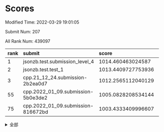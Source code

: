 # Scores

Modified Time: 2022-03-29 19:01:05

Submit Num: 207

All Rank Num: 439097

| rank |               submit               |       score        |       sigma        | pk_num |
| :--- | :--------------------------------- | :----------------- | :----------------- | :----- |
| 1    | jsonzb.test.submission_level_4     | 1014.460463024587  | 0.8238759476385915 | 8488   |
| 2    | jsonzb.test.test_1                 | 1013.4409727753936 | 0.8128964038968102 | 8484   |
| 3    | cpp.21_12_24.submission-2b2ea0d7   | 1012.2565112040129 | 0.7781536112337176 | 8483   |
| 55   | cpp.2022_01_09.submission-5b0e3de2 | 1005.0828208534144 | 0.7181358252851064 | 8488   |
| 75   | cpp.2022_01_09.submission-816672bd | 1003.4333409996607 | 0.7169383986898643 | 8489   |


<details>
<summary>全部</summary>

| rank |                 submit                 |       score        |       sigma        | pk_num |
| :--- | :------------------------------------- | :----------------- | :----------------- | :----- |
| 1    | jsonzb.test.submission_level_4         | 1014.460463024587  | 0.8238759476385915 | 8488   |
| 2    | jsonzb.test.test_1                     | 1013.4409727753936 | 0.8128964038968102 | 8484   |
| 3    | cpp.21_12_24.submission-2b2ea0d7       | 1012.2565112040129 | 0.7781536112337176 | 8483   |
| 4    | gobigger.level_3.submission_level_3_22 | 1011.4602936158632 | 0.7851914571236215 | 8480   |
| 5    | gobigger.level_3.submission_level_3_31 | 1011.3193464216214 | 0.7848319087494948 | 8487   |
| 6    | gobigger.level_3.submission_level_3_34 | 1011.2739161227762 | 0.7663790887608218 | 8487   |
| 7    | gobigger.level_3.submission_level_3_8  | 1011.259876104841  | 0.7868305692112282 | 8488   |
| 8    | gobigger.level_3.submission_level_3_42 | 1011.2361221026623 | 0.7864778251589069 | 8482   |
| 9    | gobigger.level_3.submission_level_3_18 | 1010.7836408384442 | 0.7494169500668836 | 8488   |
| 10   | gobigger.level_3.submission_level_3_10 | 1010.7140302433579 | 0.7850083212092885 | 8488   |
| 11   | gobigger.level_3.submission_level_3_14 | 1010.6367096872042 | 0.7867896601338649 | 8488   |
| 12   | gobigger.level_3.submission_level_3_44 | 1010.6157299868117 | 0.7554989930388811 | 8484   |
| 13   | gobigger.level_3.submission_level_3_7  | 1010.4872580799755 | 0.7787072974642805 | 8487   |
| 14   | gobigger.level_3.submission_level_3_11 | 1010.3849737093498 | 0.7543814539269769 | 8483   |
| 15   | gobigger.level_3.submission_level_3_33 | 1010.3531059924035 | 0.7581453908337882 | 8488   |
| 16   | gobigger.level_3.submission_level_3_28 | 1010.3323973903622 | 0.7713465758174238 | 8485   |
| 17   | gobigger.level_3.submission_level_3_47 | 1010.298101640282  | 0.7649122476809972 | 8489   |
| 18   | gobigger.level_3.submission_level_3_29 | 1010.2733352521401 | 0.7477354730685887 | 8486   |
| 19   | gobigger.level_3.submission_level_3_0  | 1010.2479386490112 | 0.7615901764091163 | 8483   |
| 20   | gobigger.level_3.submission_level_3_3  | 1010.1627074481163 | 0.7788113255176619 | 8484   |
| 21   | gobigger.level_3.submission_level_3_2  | 1010.0960331402356 | 0.7261745848218812 | 8485   |
| 22   | gobigger.level_3.submission_level_3_12 | 1010.0953000990638 | 0.7695990322930807 | 8487   |
| 23   | gobigger.level_3.submission_level_3_17 | 1010.0723214025486 | 0.7574824118002795 | 8490   |
| 24   | gobigger.level_3.submission_level_3_15 | 1010.0629643754736 | 0.7670411100551937 | 8485   |
| 25   | gobigger.level_3.submission_level_3_43 | 1010.0495017379042 | 0.77688143703227   | 8485   |
| 26   | gobigger.level_3.submission_level_3_39 | 1009.9853024208109 | 0.7451259289962713 | 8481   |
| 27   | gobigger.level_3.submission_level_3_37 | 1009.9794102991967 | 0.7570805553010805 | 8486   |
| 28   | gobigger.level_3.submission_level_3_9  | 1009.9299827087564 | 0.7644871245101781 | 8484   |
| 29   | gobigger.level_3.submission_level_3_5  | 1009.9209839221355 | 0.7493114029946322 | 8484   |
| 30   | gobigger.level_3.submission_level_3_45 | 1009.9187065996501 | 0.7444308944463192 | 8484   |
| 31   | gobigger.level_3.submission_level_3_19 | 1009.9091798692015 | 0.7785195042969749 | 8485   |
| 32   | gobigger.level_3.submission_level_3_13 | 1009.8908578019199 | 0.7941588072579677 | 8480   |
| 33   | gobigger.level_3.submission_level_3_4  | 1009.886298657128  | 0.7588671951232692 | 8487   |
| 34   | gobigger.level_3.submission_level_3_48 | 1009.7921159475767 | 0.7454648249604928 | 8486   |
| 35   | gobigger.level_3.submission_level_3_6  | 1009.7674715895483 | 0.756972385185303  | 8485   |
| 36   | gobigger.level_3.submission_level_3_35 | 1009.7628096521977 | 0.7409930032218317 | 8482   |
| 37   | gobigger.level_3.submission_level_3_23 | 1009.7105432506605 | 0.7523544468168324 | 8484   |
| 38   | gobigger.level_3.submission_level_3_27 | 1009.7071832104314 | 0.7429748133645697 | 8490   |
| 39   | gobigger.level_3.submission_level_3_46 | 1009.6983211902215 | 0.7881736282670075 | 8485   |
| 40   | gobigger.level_3.submission_level_3_16 | 1009.6573285048178 | 0.7621184097744768 | 8486   |
| 41   | gobigger.level_3.submission_level_3_21 | 1009.5861935384739 | 0.738133188495326  | 8484   |
| 42   | gobigger.level_3.submission_level_3_25 | 1009.5652650157131 | 0.7597565495970174 | 8483   |
| 43   | gobigger.level_3.submission_level_3_41 | 1009.5518844927664 | 0.736690874648992  | 8487   |
| 44   | gobigger.level_3.submission_level_3_40 | 1009.4960936094105 | 0.7560468255082453 | 8485   |
| 45   | gobigger.level_3.submission_level_3_1  | 1009.4737512505285 | 0.758319593118381  | 8486   |
| 46   | gobigger.level_3.submission_level_3_36 | 1009.4119239392968 | 0.7681023963400382 | 8486   |
| 47   | gobigger.level_3.submission_level_3_24 | 1009.3573719491543 | 0.7297779895966332 | 8487   |
| 48   | gobigger.level_3.submission_level_3_20 | 1009.1655179157838 | 0.7704072442460272 | 8484   |
| 49   | gobigger.level_3.submission_level_3_26 | 1009.112491938039  | 0.756900179396646  | 8489   |
| 50   | gobigger.level_3.submission_level_3_30 | 1008.7338174931857 | 0.745788612053453  | 8481   |
| 51   | gobigger.level_3.submission_level_3_49 | 1008.3999522195944 | 0.7404479815635483 | 8487   |
| 52   | gobigger.level_3.submission_level_3_32 | 1008.3242003673827 | 0.7332200271837763 | 8485   |
| 53   | gobigger.level_3.submission_level_3_38 | 1008.2269201779227 | 0.7207222811671294 | 8488   |
| 54   | gobigger.level_1.submission_level_1_17 | 1005.1734584373817 | 0.7218154860716222 | 8487   |
| 55   | cpp.2022_01_09.submission-5b0e3de2     | 1005.0828208534144 | 0.7181358252851064 | 8488   |
| 56   | gobigger.level_1.submission_level_1_41 | 1004.6264193208625 | 0.7172298678949385 | 8486   |
| 57   | gobigger.level_1.submission_level_1_42 | 1004.5408547326157 | 0.7133280665340731 | 8482   |
| 58   | gobigger.level_1.submission_level_1_24 | 1004.3442012910175 | 0.7277267830457108 | 8483   |
| 59   | gobigger.level_1.submission_level_1_1  | 1004.1355168222433 | 0.7112064465963037 | 8482   |
| 60   | gobigger.level_1.submission_level_1_43 | 1004.1238068820389 | 0.7172335484057117 | 8486   |
| 61   | gobigger.level_1.submission_level_1_0  | 1004.0376310121354 | 0.7122159648431193 | 8485   |
| 62   | gobigger.level_1.submission_level_1_36 | 1003.9450010249398 | 0.7243309525661432 | 8486   |
| 63   | gobigger.level_1.submission_level_1_8  | 1003.9265181515889 | 0.719913242180579  | 8486   |
| 64   | gobigger.level_1.submission_level_1_23 | 1003.8333243374698 | 0.7209018465215042 | 8485   |
| 65   | gobigger.level_1.submission_level_1_45 | 1003.8167212633624 | 0.7322597516642969 | 8489   |
| 66   | gobigger.level_1.submission_level_1_14 | 1003.7863188953828 | 0.717299833943926  | 8485   |
| 67   | gobigger.level_1.submission_level_1_37 | 1003.7706465164857 | 0.7154924539487724 | 8481   |
| 68   | gobigger.level_1.submission_level_1_49 | 1003.7311114890189 | 0.708006083193717  | 8484   |
| 69   | gobigger.level_1.submission_level_1_10 | 1003.5935384040913 | 0.7046852984421611 | 8486   |
| 70   | gobigger.level_1.submission_level_1_18 | 1003.541880949316  | 0.7064234580265437 | 8484   |
| 71   | gobigger.level_1.submission_level_1_32 | 1003.539775776161  | 0.7090311583521017 | 8489   |
| 72   | gobigger.level_1.submission_level_1_5  | 1003.5318175479902 | 0.7176954498381467 | 8479   |
| 73   | gobigger.level_1.submission_level_1_12 | 1003.4969981758086 | 0.7239601085999224 | 8483   |
| 74   | gobigger.level_1.submission_level_1_26 | 1003.4764959047418 | 0.7080824321926712 | 8489   |
| 75   | cpp.2022_01_09.submission-816672bd     | 1003.4333409996607 | 0.7169383986898643 | 8489   |
| 76   | gobigger.level_1.submission_level_1_6  | 1003.3825157143682 | 0.7153056272898755 | 8479   |
| 77   | gobigger.level_1.submission_level_1_33 | 1003.3267350359183 | 0.7022975154231631 | 8484   |
| 78   | gobigger.level_1.submission_level_1_11 | 1003.2793940535731 | 0.7030922335481373 | 8484   |
| 79   | gobigger.level_1.submission_level_1_34 | 1003.1932711299597 | 0.7109374447313257 | 8488   |
| 80   | gobigger.level_1.submission_level_1_16 | 1003.1578577249774 | 0.7172151592845557 | 8483   |
| 81   | gobigger.level_1.submission_level_1_27 | 1003.155552774636  | 0.722350776971862  | 8486   |
| 82   | gobigger.level_1.submission_level_1_2  | 1003.090791201996  | 0.7116144547673042 | 8489   |
| 83   | gobigger.level_1.submission_level_1_40 | 1003.0868360346187 | 0.7204483178528059 | 8481   |
| 84   | gobigger.level_1.submission_level_1_15 | 1003.0671054420369 | 0.7110613248160069 | 8485   |
| 85   | gobigger.level_1.submission_level_1_4  | 1003.0203014216171 | 0.7253032892525696 | 8488   |
| 86   | gobigger.level_1.submission_level_1_7  | 1002.9836324576905 | 0.7136037028375875 | 8487   |
| 87   | gobigger.level_1.submission_level_1_9  | 1002.9215894064606 | 0.7214917766992381 | 8490   |
| 88   | gobigger.level_1.submission_level_1_47 | 1002.8900449251873 | 0.7106587168624562 | 8486   |
| 89   | gobigger.level_1.submission_level_1_21 | 1002.7850281125641 | 0.6953762175544597 | 8484   |
| 90   | gobigger.level_1.submission_level_1_46 | 1002.7462136716714 | 0.7180754790414641 | 8480   |
| 91   | gobigger.level_1.submission_level_1_31 | 1002.7324615817126 | 0.711674001941488  | 8480   |
| 92   | gobigger.level_1.submission_level_1_39 | 1002.6723668942793 | 0.7193566239407028 | 8484   |
| 93   | gobigger.level_1.submission_level_1_20 | 1002.6631322914341 | 0.7207560776110377 | 8485   |
| 94   | gobigger.level_1.submission_level_1_13 | 1002.6495570560544 | 0.7164137602425894 | 8485   |
| 95   | gobigger.level_1.submission_level_1_38 | 1002.6354002533476 | 0.7127163371940387 | 8483   |
| 96   | gobigger.level_1.submission_level_1_28 | 1002.6352060619705 | 0.7045709066756856 | 8483   |
| 97   | gobigger.level_1.submission_level_1_48 | 1002.5733772208781 | 0.7092411786974289 | 8486   |
| 98   | gobigger.level_1.submission_level_1_30 | 1002.3391087540431 | 0.7106462226155321 | 8483   |
| 99   | gobigger.level_1.submission_level_1_44 | 1002.3100452096756 | 0.7080636723805661 | 8488   |
| 100  | gobigger.level_1.submission_level_1_19 | 1002.3023891401494 | 0.7164729096834365 | 8486   |
| 101  | gobigger.level_1.submission_level_1_35 | 1002.2636267275784 | 0.7203808192693447 | 8489   |
| 102  | gobigger.level_1.submission_level_1_3  | 1001.9959099555944 | 0.7081418244641187 | 8483   |
| 103  | gobigger.level_1.submission_level_1_25 | 1001.9639954553345 | 0.705775603815718  | 8485   |
| 104  | gobigger.level_1.submission_level_1_29 | 1001.6710720310243 | 0.7193108203268245 | 8480   |
| 105  | gobigger.level_1.submission_level_1_22 | 1001.4494342347978 | 0.7035027137076448 | 8482   |
| 106  | gobigger.random.submission_random_6    | 998.4120201843191  | 0.702625341026033  | 8488   |
| 107  | gobigger.random.submission_random_29   | 997.5831948230654  | 0.7076700919678506 | 8484   |
| 108  | gobigger.random.submission_random_32   | 997.2811224651205  | 0.7062834362102953 | 8488   |
| 109  | gobigger.random.submission_random_40   | 997.2553705480614  | 0.7064275851634888 | 8480   |
| 110  | gobigger.random.submission_random_20   | 997.0723411780583  | 0.6986875927108842 | 8485   |
| 111  | gobigger.random.submission_random_36   | 996.9481381423544  | 0.7092733470691986 | 8485   |
| 112  | gobigger.random.submission_random_4    | 996.8952320857624  | 0.717007556980871  | 8483   |
| 113  | gobigger.random.submission_random_45   | 996.8943436263368  | 0.7104454869027714 | 8482   |
| 114  | gobigger.random.submission_random_35   | 996.8183237097398  | 0.7089556416148876 | 8488   |
| 115  | gobigger.random.submission_random_39   | 996.8078802977193  | 0.7125481574849566 | 8485   |
| 116  | gobigger.random.submission_random_23   | 996.6870504696279  | 0.7088241151511998 | 8485   |
| 117  | gobigger.random.submission_random_22   | 996.5296563633171  | 0.7162077110860012 | 8485   |
| 118  | gobigger.random.submission_random_41   | 996.4421213382722  | 0.7103508916810323 | 8487   |
| 119  | gobigger.random.submission_random_47   | 996.4281058341084  | 0.7135406198933169 | 8485   |
| 120  | gobigger.random.submission_random_27   | 996.4081922609975  | 0.7095878472249598 | 8489   |
| 121  | gobigger.random.submission_random_43   | 996.4001649222226  | 0.7184676712481207 | 8487   |
| 122  | gobigger.random.submission_random_37   | 996.3758518434798  | 0.6898626284398843 | 8488   |
| 123  | gobigger.random.submission_random_16   | 996.3291448067044  | 0.7173321265794379 | 8484   |
| 124  | gobigger.random.submission_random_18   | 996.1807431033512  | 0.696936134025349  | 8480   |
| 125  | gobigger.random.submission_random_5    | 996.173762406293   | 0.7045940995618579 | 8490   |
| 126  | gobigger.random.submission_random_42   | 996.1699338579765  | 0.7076701394466919 | 8481   |
| 127  | gobigger.random.submission_random_1    | 996.1516461236678  | 0.7140243933631555 | 8480   |
| 128  | gobigger.random.submission_random_28   | 996.1458175932283  | 0.6996386163855823 | 8484   |
| 129  | gobigger.random.submission_random_26   | 996.1065610478317  | 0.7100052660807932 | 8484   |
| 130  | gobigger.random.submission_random_0    | 996.0889924946084  | 0.7141390608873803 | 8489   |
| 131  | gobigger.random.submission_random_12   | 996.0274081783404  | 0.7100360086374188 | 8490   |
| 132  | gobigger.random.submission_random_49   | 996.0239451423918  | 0.7071351492178511 | 8478   |
| 133  | gobigger.random.submission_random_9    | 995.9675735908204  | 0.7123577122639192 | 8481   |
| 134  | gobigger.random.submission_random_31   | 995.8675622191666  | 0.7228753935312626 | 8480   |
| 135  | gobigger.random.submission_random_44   | 995.8576482576757  | 0.7104464858546705 | 8485   |
| 136  | gobigger.random.submission_random_24   | 995.8461688636474  | 0.7145200922573531 | 8488   |
| 137  | gobigger.random.submission_random_19   | 995.7770999501212  | 0.7079809625204179 | 8486   |
| 138  | gobigger.random.submission_random_46   | 995.7353452528447  | 0.6997618145446037 | 8483   |
| 139  | gobigger.random.submission_random_34   | 995.7090044541662  | 0.7189670071588437 | 8482   |
| 140  | gobigger.random.submission_random_21   | 995.707636835406   | 0.7059518794839227 | 8488   |
| 141  | gobigger.random.submission_random_38   | 995.6825146748495  | 0.7288296672362593 | 8481   |
| 142  | gobigger.random.submission_random_15   | 995.6796369880066  | 0.7050086900203297 | 8485   |
| 143  | gobigger.random.submission_random_11   | 995.6688078858174  | 0.7100351111575385 | 8489   |
| 144  | gobigger.random.submission_random_25   | 995.6596425188592  | 0.722836648053752  | 8478   |
| 145  | gobigger.random.submission_random_10   | 995.6557419957327  | 0.7172227606170725 | 8483   |
| 146  | gobigger.random.submission_random_7    | 995.6113150780079  | 0.7151754445458675 | 8481   |
| 147  | gobigger.random.submission_random_8    | 995.5037239028312  | 0.715719646542237  | 8487   |
| 148  | gobigger.random.submission_random_33   | 995.3352009610994  | 0.6981292335341416 | 8482   |
| 149  | gobigger.random.submission_random_48   | 995.3326245194007  | 0.7076308816055183 | 8484   |
| 150  | gobigger.random.submission_random_2    | 995.2620514154186  | 0.7125666433975466 | 8489   |
| 151  | gobigger.random.submission_random_30   | 995.204236743987   | 0.6971502347031634 | 8487   |
| 152  | gobigger.random.submission_random_3    | 995.0150024890831  | 0.7230881678096017 | 8487   |
| 153  | gobigger.random.submission_random_13   | 994.9320853164301  | 0.7117970410410137 | 8485   |
| 154  | gobigger.random.submission_random_17   | 994.8396169106802  | 0.7200481178319283 | 8484   |
| 155  | gobigger.random.submission_random_14   | 994.5051521184382  | 0.7216787453275972 | 8484   |
| 156  | gobigger.level_2.submission_level_2_7  | 994.0686957410657  | 0.7564277489660904 | 8486   |
| 157  | gobigger.level_2.submission_level_2_42 | 993.735958742184   | 0.730740387163272  | 8487   |
| 158  | gobigger.level_2.submission_level_2_34 | 993.3817853844379  | 0.7397345217310715 | 8484   |
| 159  | gobigger.level_2.submission_level_2_12 | 993.3788492243425  | 0.7354692897532243 | 8486   |
| 160  | gobigger.level_2.submission_level_2_43 | 993.1449533735625  | 0.7246656660425854 | 8488   |
| 161  | gobigger.level_2.submission_level_2_49 | 993.1082681160062  | 0.7308889272497393 | 8482   |
| 162  | gobigger.level_2.submission_level_2_5  | 993.0630044303285  | 0.7393882262083296 | 8482   |
| 163  | gobigger.level_2.submission_level_2_30 | 993.0184920340222  | 0.7592118520497873 | 8485   |
| 164  | gobigger.level_2.submission_level_2_23 | 992.8961731169104  | 0.7497140328533018 | 8479   |
| 165  | gobigger.level_2.submission_level_2_21 | 992.8766191131075  | 0.7377256038139964 | 8486   |
| 166  | gobigger.level_2.submission_level_2_31 | 992.8694472472604  | 0.7265565746728794 | 8485   |
| 167  | gobigger.level_2.submission_level_2_40 | 992.7783428114595  | 0.7300344720437728 | 8483   |
| 168  | gobigger.level_2.submission_level_2_8  | 992.7773001266077  | 0.7491523854761212 | 8487   |
| 169  | gobigger.level_2.submission_level_2_26 | 992.7563831468793  | 0.7336575129150953 | 8489   |
| 170  | gobigger.level_2.submission_level_2_19 | 992.7110590439215  | 0.7612681059901949 | 8486   |
| 171  | gobigger.level_2.submission_level_2_37 | 992.6051370312608  | 0.7501087258090949 | 8484   |
| 172  | gobigger.level_2.submission_level_2_3  | 992.566008750464   | 0.737968194495587  | 8487   |
| 173  | gobigger.level_2.submission_level_2_6  | 992.5607810287884  | 0.7318693582866342 | 8486   |
| 174  | gobigger.level_2.submission_level_2_25 | 992.466335758083   | 0.7454001227929411 | 8491   |
| 175  | gobigger.level_2.submission_level_2_14 | 992.4167465812545  | 0.7386762339018101 | 8481   |
| 176  | gobigger.level_2.submission_level_2_44 | 992.3233568453114  | 0.7390536483940663 | 8483   |
| 177  | gobigger.level_2.submission_level_2_4  | 992.3200107855022  | 0.7401644016692954 | 8484   |
| 178  | gobigger.level_2.submission_level_2_45 | 992.3048533213696  | 0.7445178334189962 | 8483   |
| 179  | gobigger.level_2.submission_level_2_1  | 992.3034369037516  | 0.7417612761643624 | 8485   |
| 180  | gobigger.level_2.submission_level_2_20 | 992.1629384080447  | 0.7472384337527758 | 8487   |
| 181  | gobigger.level_2.submission_level_2_27 | 992.148458988899   | 0.7226927243054689 | 8488   |
| 182  | gobigger.level_2.submission_level_2_22 | 992.1482181786673  | 0.7507511943172763 | 8481   |
| 183  | gobigger.level_2.submission_level_2_39 | 992.1223645458674  | 0.7517307510169707 | 8486   |
| 184  | gobigger.level_2.submission_level_2_0  | 992.0293638441972  | 0.7452597120849286 | 8482   |
| 185  | gobigger.level_2.submission_level_2_10 | 992.0068796733017  | 0.7299109470042094 | 8489   |
| 186  | gobigger.level_2.submission_level_2_41 | 991.9894800644099  | 0.7692564793342531 | 8491   |
| 187  | gobigger.level_2.submission_level_2_15 | 991.9118073904134  | 0.7606774715941769 | 8481   |
| 188  | gobigger.level_2.submission_level_2_35 | 991.8935986336869  | 0.7481852560355454 | 8484   |
| 189  | gobigger.level_2.submission_level_2_29 | 991.7663646455229  | 0.7718512257707998 | 8485   |
| 190  | gobigger.level_2.submission_level_2_46 | 991.7538251131547  | 0.7440042720170326 | 8484   |
| 191  | gobigger.level_2.submission_level_2_48 | 991.7487350291     | 0.7549792573139087 | 8484   |
| 192  | gobigger.level_2.submission_level_2_9  | 991.6405632284382  | 0.7585705319245731 | 8483   |
| 193  | gobigger.level_2.submission_level_2_38 | 991.5503067778351  | 0.7562196064324185 | 8489   |
| 194  | gobigger.level_2.submission_level_2_11 | 991.5321520027155  | 0.752381953299514  | 8485   |
| 195  | gobigger.level_2.submission_level_2_16 | 991.5262188213532  | 0.7360115863696463 | 8488   |
| 196  | gobigger.level_2.submission_level_2_36 | 991.5245150736758  | 0.7493218989377458 | 8485   |
| 197  | gobigger.level_2.submission_level_2_32 | 991.4005294941221  | 0.7584302598757292 | 8481   |
| 198  | gobigger.level_2.submission_level_2_24 | 991.3272318777479  | 0.7560375274143866 | 8489   |
| 199  | gobigger.level_2.submission_level_2_33 | 991.0661888116372  | 0.754862342747215  | 8486   |
| 200  | gobigger.level_2.submission_level_2_17 | 991.021669588445   | 0.7763860979487467 | 8485   |
| 201  | gobigger.level_2.submission_level_2_18 | 990.9978899070439  | 0.7740057984453232 | 8478   |
| 202  | gobigger.level_2.submission_level_2_28 | 990.844640459322   | 0.7374373515908675 | 8491   |
| 203  | gobigger.level_2.submission_level_2_13 | 990.829116691717   | 0.7657806596742964 | 8479   |
| 204  | gobigger.level_2.submission_level_2_2  | 990.740366072092   | 0.749272155365671  | 8486   |
| 205  | gobigger.level_2.submission_level_2_47 | 990.2255952701779  | 0.7640476708013972 | 8483   |
| 206  | gobigger.none.submission_none_0        | 978.011119309861   | 1.2544572384626864 | 8487   |
| 207  | gobigger.none.submission_none_1        | 976.0845323041597  | 1.424073832633431  | 8487   |

</details>